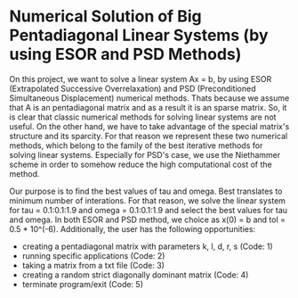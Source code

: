 # Numerical Solution of Big Pentadiagonal Linear Systems (by using ESOR and PSD Methods)

On this project, we want to solve a linear system Ax = b, by using ESOR (Extrapolated Successive Overrelaxation) and PSD (Preconditioned Simultaneous Displacement) numerical methods. Thats because we assume that A is an pentadiagonal matrix and as a result it is an sparse matrix. So, it is clear that classic numerical methods for solving linear systems are not useful. On the other hand, we have to take advantage of the special matrix's structure and its sparcity. For that reason we represent these two numerical methods, which belong to the family of the best iterative methods for solving linear systems. Especially for PSD's case, we use the Niethammer scheme in order to somehow reduce the high computational cost of the method.

Our purpose is to find the best values of tau and omega. Best translates to minimum number of interations. For that reason, we solve the linear system for tau = 0.1:0.1:1.9 and omega = 0.1:0.1:1.9 and select the best values for tau and omega. In both ESOR and PSD method, we choice as x(0) = b and tol = 0.5 * 10^(-6). Additionally, the user has the following opportunities:
 - creating a pentadiagonal matrix with parameters k, l, d, r, s (Code: 1)
 - running specific applications (Code: 2)
 - taking a matrix from a txt file (Code: 3)
 - creating a random strict diagonally dominant matrix (Code: 4)
 - terminate program/exit (Code: 5)

